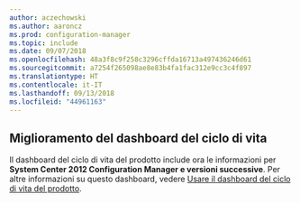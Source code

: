 ```yaml
---
author: aczechowski
ms.author: aaroncz
ms.prod: configuration-manager
ms.topic: include
ms.date: 09/07/2018
ms.openlocfilehash: 48a3f8c9f258c3296cffda16713a497436246d61
ms.sourcegitcommit: a7254f265098ae8e83b4fa1fac312e9cc3c4f897
ms.translationtype: HT
ms.contentlocale: it-IT
ms.lasthandoff: 09/13/2018
ms.locfileid: "44961163"
---
```

## <a name="bkmk_lifecycle"></a> Miglioramento del dashboard del ciclo di vita
<!--1358702-->

Il dashboard del ciclo di vita del prodotto include ora le informazioni per **System Center 2012 Configuration Manager e versioni successive**. Per altre informazioni su questo dashboard, vedere [Usare il dashboard del ciclo di vita del prodotto](/sccm/core/clients/manage/asset-intelligence/product-lifecycle-dashboard).


